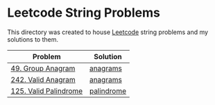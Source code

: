 # Leetcode String Problems 

This directory was created to house [Leetcode](https://leetcode.com/tag/array/) string problems and my solutions to them. 

| Problem                                                                              | Solution                    |
|--------------------------------------------------------------------------------------|-----------------------------|
| [49. Group Anagram](https://leetcode.com/problems/group-anagrams/)                   | [anagrams](anagrams.py)     |
| [242. Valid Anagram](https://leetcode.com/problems/valid-anagram/)                   | [anagrams](anagrams.py)     |
| [125. Valid Palindrome](https://leetcode.com/problems/valid-palindrome/description/) | [palindrome](palindrome.py) |